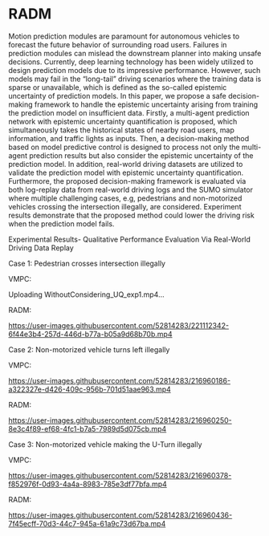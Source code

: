 # RADM
Motion prediction modules are paramount for autonomous vehicles to forecast the future behavior of surrounding road users. Failures in prediction modules can mislead the downstream planner into making unsafe decisions. Currently, deep learning technology has been widely utilized to design prediction models due to its impressive performance. However, such models may fail in the “long-tail” driving scenarios where the training data is sparse or unavailable, which is defined as the so-called epistemic uncertainty of prediction models. In this paper, we propose a safe decision-making framework to handle the epistemic uncertainty arising from training the prediction model on insufficient data. Firstly, a multi-agent prediction network with epistemic uncertainty quantification is proposed, which simultaneously takes the historical states of nearby road users, map information, and traffic lights as inputs. Then, a decision-making method based on model predictive control is designed to process not only the multi-agent prediction results but also consider the epistemic uncertainty of the prediction model. In addition, real-world driving datasets are utilized to validate the prediction model with epistemic uncertainty quantification. Furthermore, the proposed decision-making framework is evaluated via both log-replay data from real-world driving logs and the SUMO simulator where multiple challenging cases, e.g, pedestrians and non-motorized vehicles crossing the intersection illegally, are considered. Experiment results demonstrate that the proposed method could lower the driving risk when the prediction model fails.


Experimental Results- Qualitative Performance Evaluation Via Real-World Driving Data Replay

Case 1: Pedestrian crosses intersection illegally

VMPC:

Uploading WithoutConsidering_UQ_exp1.mp4…



RADM:

https://user-images.githubusercontent.com/52814283/221112342-6f44e3b4-257d-446d-b77a-b05a9d68b70b.mp4

Case 2: Non-motorized vehicle turns left illegally

VMPC:

https://user-images.githubusercontent.com/52814283/216960186-a322327e-d426-409c-956b-701d51aae963.mp4

RADM:

https://user-images.githubusercontent.com/52814283/216960250-8e3c4f89-ef68-4fc1-b7a5-7989d5d075cb.mp4

Case 3: Non-motorized vehicle making the U-Turn illegally

VMPC:

https://user-images.githubusercontent.com/52814283/216960378-f852976f-0d93-4a4a-8983-785e3df77bfa.mp4

RADM:

https://user-images.githubusercontent.com/52814283/216960436-7f45ecff-70d3-44c7-945a-61a9c73d67ba.mp4


